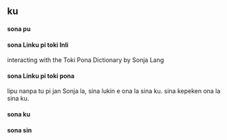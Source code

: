 ## ku

#### sona pu



#### sona Linku pi toki Inli

interacting with the Toki Pona Dictionary by Sonja Lang

#### sona Linku pi toki pona

lipu nanpa tu pi jan Sonja la, sina lukin e ona la sina ku. sina kepeken ona la sina ku.

#### sona ku



#### sona sin

